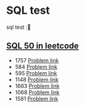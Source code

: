# SQL test
sql test :📖

## [SQL 50 in leetcode](https://leetcode.com/studyplan/top-sql-50/)
  - 1757 [Problem link](https://leetcode.com/problems/recyclable-and-low-fat-products/description/?envType=study-plan-v2&envId=top-sql-50)
  - 584 [Problem link](https://leetcode.com/problems/find-customer-referee/description/?envType=study-plan-v2&envId=top-sql-50)
  - 595 [Problem link](https://leetcode.com/problems/big-countries/description/?envType=study-plan-v2&envId=top-sql-50)
  - 1148 [Problem link](https://leetcode.com/problems/article-views-i/description/?envType=study-plan-v2&envId=top-sql-50)
  - 1683 [Problem link](https://leetcode.com/problems/invalid-tweets/description/?envType=study-plan-v2&envId=top-sql-50)
  - 1068 [Problem link](https://leetcode.com/problems/product-sales-analysis-i/description/?envType=study-plan-v2&envId=top-sql-50)
  - 1581 [Problem link](https://leetcode.com/problems/customer-who-visited-but-did-not-make-any-transactions/description/?envType=study-plan-v2&envId=top-sql-50)
